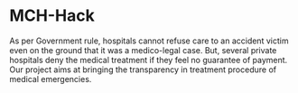 # MCH-Hack
As per Government rule, hospitals cannot refuse care to an accident victim even on the ground that it was a medico-legal case. 
But, several private hospitals deny the medical treatment if they feel no guarantee of payment.
Our project aims at bringing the transparency in treatment procedure of medical emergencies.
